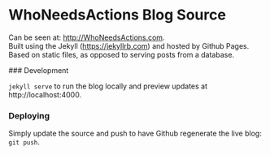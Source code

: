# WhoNeedsActions Blog Source

Can be seen at: http://WhoNeedsActions.com.  
Built using the Jekyll (https://jekyllrb.com) and hosted by Github Pages.  
Based on static files, as opposed to serving posts from a database.

### Development

`jekyll serve` to run the blog locally and preview updates at http://localhost:4000.

### Deploying

Simply update the source and push to have Github regenerate the live blog: `git push`.
